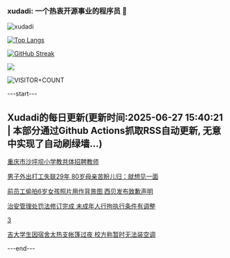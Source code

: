 ### xudadi: 一个热衷开源事业的程序员 👋

![xudadi](https://github-readme-stats-git-masterorgs-github-readme-stats-team.vercel.app/api?username=xudadi)

[![Top Langs](https://github-readme-stats.vercel.app/api/top-langs/?username=xudadi)](https://github.com/anuraghazra/github-readme-stats)

[![GitHub Streak](https://streak-stats.demolab.com?user=xudadi&locale=zh_Hans)](https://git.io/streak-stats)

![](https://raw.githubusercontent.com/xudadi/xudadi/main/assets/github-contribution-grid-snake.svg)

![VISITOR+COUNT](https://komarev.com/ghpvc/?username=xudadi&label=VISITOR+COUNT)


---start---

## Xudadi的每日更新(更新时间:2025-06-27 15:40:21 | 本部分通过Github Actions抓取RSS自动更新, 无意中实现了自动刷绿墙...)

[重庆市沙坪坝小学教共体招聘教师](https://www.gongkaoleida.com/article/2477022)

[男子外出打工失联29年 80岁母亲苦盼儿归：就想见一面](https://m.163.com/news/article/K30K2ML7051492T3.html)

[前员工偷拍6岁女孩照片用作背景图 西贝发布致歉声明](https://m.163.com/news/article/K32GP87C0001899O.html)

[治安管理处罚法修订完成 未成年人行拘执行条件有调整](https://m.163.com/news/article/K32CPDD0000189PS.html)

[3](https://m.163.com/touch/news/sub/domestic)

[吉大学生因宿舍太热支帐篷过夜 校方称暂时无法装空调](https://m.163.com/news/article/K30Q6S420512D3VJ.html)

---end---
